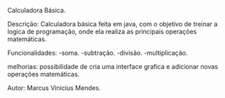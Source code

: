 Calculadora Básica.

Descrição:
Calculadora básica feita em java, com o objetivo de treinar a logica de programação, onde ela realiza as principais operações matemáticas.

Funcionalidades:
-soma.
-subtração.
-divisão.
-multiplicação.

melhorias:
possibilidade de cria uma interface grafica e adicionar novas operações matemáticas.

Autor: Marcus Vinicius Mendes.